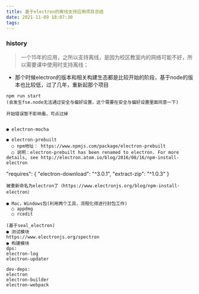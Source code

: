 ```yaml
---
title: 基于electron的离线支持应用项目总结
date: 2021-11-09 18:07:30
tags:
---
```

### history
> 一个15年的应用，之所以支持离线，是因为校区教室内的网络可能不好，所以需要课中使用时支持离线；

- 那个时候electron的版本和相关构建生态都是比较开始的阶段，基于node的版本也比较低，过了几年，重新起那个项目

```
npm run start
(会发生fse.node无法通过安全与偏好设置，这个需要在安全与偏好设置里面同意一下)

开始错误暂不影响看，可点过掉


● electron-mocha

● electron-prebuilt
  ○ npm地址： https://www.npmjs.com/package/electron-prebuilt
  ○ 说明：electron-prebuilt has been renamed to electron. For more details, see http://electron.atom.io/blog/2016/08/16/npm-install-electron

```
"requires": {
        "electron-download": "^3.0.1",
        "extract-zip": "^1.0.3"
      }
```
被重新命名为electron了（https://www.electronjs.org/blog/npm-install-electron）

● Mac，Windows包(利用两个工具，流程化得进行封包工作)
  ○ appdmg
  ○ rcedit

(基于seal_electron)
● 测试模块
https://www.electronjs.org/spectron
● 构建模块
dps:
electron-log
electron-updater

dev-deps:
electron
electron-builder
electron-webpack
```